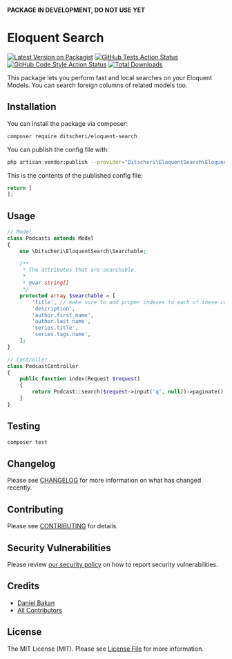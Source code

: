 **PACKAGE IN DEVELOPMENT, DO NOT USE YET**

# Eloquent Search

[![Latest Version on Packagist](https://img.shields.io/packagist/v/ditscheri/eloquent-search.svg?style=flat-square)](https://packagist.org/packages/ditscheri/eloquent-search)
[![GitHub Tests Action Status](https://img.shields.io/github/workflow/status/ditscheri/eloquent-search/run-tests?label=tests)](https://github.com/ditscheri/eloquent-search/actions?query=workflow%3Arun-tests+branch%3Amain)
[![GitHub Code Style Action Status](https://img.shields.io/github/workflow/status/ditscheri/eloquent-search/Check%20&%20fix%20styling?label=code%20style)](https://github.com/ditscheri/eloquent-search/actions?query=workflow%3A"Check+%26+fix+styling"+branch%3Amain)
[![Total Downloads](https://img.shields.io/packagist/dt/ditscheri/eloquent-search.svg?style=flat-square)](https://packagist.org/packages/ditscheri/eloquent-search)

This package lets you perform fast and local searches on your Eloquent Models. You can search foreign columns of related models too.

## Installation

You can install the package via composer:

```bash
composer require ditscheri/eloquent-search
```

You can publish the config file with:
```bash
php artisan vendor:publish --provider="Ditscheri\EloquentSearch\EloquentSearchServiceProvider" --tag="eloquent-search-config"
```

This is the contents of the published config file:

```php
return [
];
```

## Usage

```php
// Model
class Podcasts extends Model
{
    use \Ditscheri\EloquentSearch\Searchable;

    /**
     * The attributes that are searchable.
     *
     * @var string[]
     */
    protected array $searchable = [
        'title', // make sure to add proper indexes to each of these columns
        'description',
        'author.first_name',
        'author.last_name',
        'series.title',
        'series.tags.name',
    ];
}

// Controller
class PodcastController 
{
    public function index(Request $request)
    {
        return Podcast::search($request->input('q', null))->paginate();
    }
}

```

## Testing

```bash
composer test
```

## Changelog

Please see [CHANGELOG](CHANGELOG.md) for more information on what has changed recently.

## Contributing

Please see [CONTRIBUTING](.github/CONTRIBUTING.md) for details.

## Security Vulnerabilities

Please review [our security policy](../../security/policy) on how to report security vulnerabilities.

## Credits

- [Daniel Bakan](https://github.com/dbakan)
- [All Contributors](../../contributors)

## License

The MIT License (MIT). Please see [License File](LICENSE.md) for more information.
